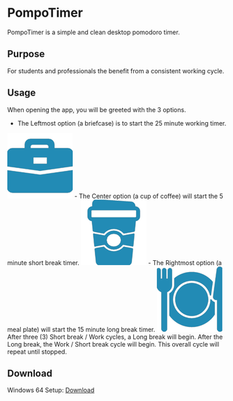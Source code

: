 # PompoTimer
PompoTimer is a simple and clean desktop pomodoro timer.

## Purpose
For students and professionals the benefit from a consistent working cycle.

## Usage
When opening the app, you will be greeted with the 3 options.
- The Leftmost option (a briefcase) is to start the 25 minute working timer.
<img src="https://github.com/BrodyMcLemore/PompoTimer/blob/main/src/Style/WorkTime.png" width="150" height="150">
- The Center option (a cup of coffee) will start the 5 minute short break timer.
<img src="https://github.com/BrodyMcLemore/PompoTimer/blob/main/src/Style/ShortBreak.png" width="150" height="150">
- The Rightmost option (a meal plate) will start the 15 minute long break timer.
<img src="https://github.com/BrodyMcLemore/PompoTimer/blob/main/src/Style/LongBreak.png" width="150" height="150">
After three (3) Short break / Work cycles, a Long break will begin. After the Long break, the Work / Short break cycle will begin. 
This overall cycle will repeat until stopped.

## Download
Windows 64 Setup: [Download](https://github.com/BrodyMcLemore/PompoTimer/raw/main/PompoTimer%20Setup%201.0.0.exe)

